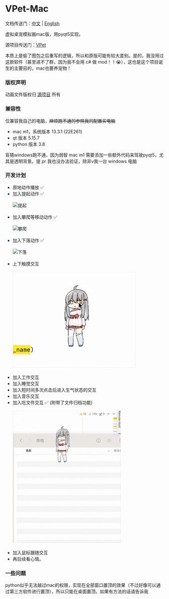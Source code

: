 # VPet-Mac

文档传送门：[中文](https://github.com/xiaodiyun/VPet-Mac-PyQt5) |
[English](https://translate.google.com.hk/?sl=zh-CN&tl=en)

虚拟桌宠模拟器mac版，用pyqt5实现。 <br/>

源项目传送门：[VPet](https://github.com/LorisYounger/VPet)

本质上是偷了图包之后重写的逻辑，所以和原版可能有较大差别。是的，我没用过这款软件（甚至进不了群，因为我不会用 c# 做 mod！！😭），这也是这个项目诞生的主要目的，mac也要养宠物！


### 版权声明
动画文件版权归 [源项目](https://github.com/LorisYounger/VPet) 所有

### 兼容性
仅兼容我自己的电脑，~~麻烦跑不通的参照我的配置买电脑~~
- mac m1，系统版本 13.3.1 (22E261)
- qt 版本 5.15.7
- python 版本 3.8

盲猜windows跑不通，因为弱智 mac m1 需要添加一些额外代码来驾驶pyqt5，尤其是透明背景。提 pr 我也没办法验证，除非v我一台 windows 电脑



### 开发计划
- 原地动作播放 ✅
- 加入提起动作 ✅ <br><br>
![提起](tutorial/raise.gif)
  <br><br>
- 加入攀爬等移动动作 ✅<br><br>
![攀爬](tutorial/climb.gif)
   <br><br>
- 加入下落动作 ✅<br><br>
![下落](tutorial/fall.gif)
   <br><br>
- 上下触摸交互 <br><br>
![触摸](tutorial/touch.gif)
<br><br>
- 加入工作交互
- 加入睡觉交互
- 加入短时间多次点击后进入生气状态的交互
- 加入音乐交互
- 加入吃文件交互 ✅ (附带了文件归档功能)
  <br><br>
![吃吃吃](tutorial/eat.gif)
<br><br>
- 加入鼠标跟随交互
- 再后续看心情。

### 一些问题
python似乎无法越过mac的权限，实现在全部窗口置顶的效果（不过好像可以通过第三方软件进行置顶），所以只能在桌面置顶。如果有方法的话请告诉我

